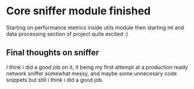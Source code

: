 # Core sniffer module finished 
Starting on performance metrics inside utils module then starting ml and data processing section of project 
quite excited :) 


## Final thoughts on sniffer
I think i did a good job on it, it being my first attempt at a production ready network sniffer
somewhat messy, and maybe some unnecesary code snippets but still i think i did a good job.